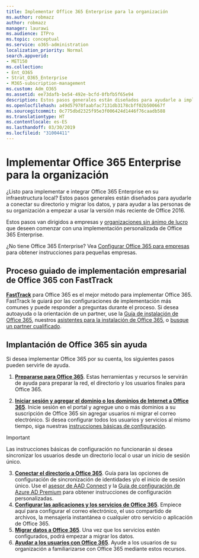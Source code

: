 ```yaml
---
title: Implementar Office 365 Enterprise para la organización
ms.author: robmazz
author: robmazz
manager: laurawi
ms.audience: ITPro
ms.topic: conceptual
ms.service: o365-administration
localization_priority: Normal
search.appverid:
- MET150
ms.collection:
- Ent_O365
- Strat_O365_Enterprise
- M365-subscription-management
ms.custom: Adm_O365
ms.assetid: ee73dafb-be54-492e-bcfd-0fbfb5f65e94
description: Estos pasos generales están diseñados para ayudarle a implementar Office 365, conectar su Active Directory y migrar los datos, y para ayudar a las personas de su organización a empezar a usar la versión más reciente de Office 2016.
ms.openlocfilehash: a49d57978faabfac7131db3178cbff02b500667f
ms.sourcegitcommit: 0c775dbd2325f95e3f006424d1446f76caadb588
ms.translationtype: HT
ms.contentlocale: es-ES
ms.lasthandoff: 03/30/2019
ms.locfileid: "31004411"
---
```

# <a name="deploy-office-365-enterprise-for-your-organization"></a>Implementar Office 365 Enterprise para la organización
¿Listo para implementar e integrar Office 365 Enterprise en su infraestructura local? Estos pasos generales están diseñados para ayudarle a conectar su directorio y migrar los datos, y para ayudar a las personas de su organización a empezar a usar la versión más reciente de Office 2016.
  
Estos pasos van dirigidos a empresas y [organizaciones sin ánimo de lucro](https://go.microsoft.com/fwlink/?LinkId=627221) que deseen comenzar con una implementación personalizada de Office 365 Enterprise. 
  
¿No tiene Office 365 Enterprise? Vea [Configurar Office 365 para empresas](https://support.office.com/article/6a3a29a0-e616-4713-99d1-15eda62d04fa) para obtener instrucciones para pequeñas empresas. 
  
## <a name="guided-enterprise-office-365-setup-process-with-fasttrack"></a>Proceso guiado de implementación empresarial de Office 365 con FastTrack
**[FastTrack](https://docs.microsoft.com/fasttrack)** para Office 365 es el mejor método para implementar Office 365. FastTrack le guiará por las configuraciones de implementación más comunes y puede responder a preguntas durante el proceso. Si desea autoayuda o la orientación de un partner, use la [Guía de instalación de Office 365](https://support.office.com/article/Set-up-Office-365-for-business-6a3a29a0-e616-4713-99d1-15eda62d04fa), nuestros [asistentes para la instalación de Office 365](https://aka.ms/o365fasttrack), o [busque un partner cualificado](https://partnercenter.microsoft.com/es-ES/pcv/search).

## <a name="self-deployment-of-office-365"></a>Implantación de Office 365 sin ayuda
Si desea implementar Office 365 por su cuenta, los siguientes pasos pueden servirle de ayuda.

1. **[Prepararse para Office 365](get-your-organization-ready-for-office-365.md)**. Estas herramientas y recursos le servirán de ayuda para preparar la red, el directorio y los usuarios finales para Office 365.

2. **[Iniciar sesión y agregar el dominio o los dominios de Internet a Office 365](https://portal.office.com/Domains/AddDomainWizard.aspx?Scenario=AdvancedSetup)**. Inicie sesión en el portal y agregue uno o más dominios a su suscripción de Office 365 sin agregar usuarios ni migrar el correo electrónico. Si desea configurar todos los usuarios y servicios al mismo tiempo, siga nuestras [instrucciones básicas de configuración](https://support.office.com/article/Set-up-Office-365-for-business-6a3a29a0-e616-4713-99d1-15eda62d04fa).

>[!IMPORTANT] 
>Las instrucciones básicas de configuración no funcionarán si desea sincronizar los usuarios desde un directorio local o usar un inicio de sesión único.

3. **[Conectar el directorio a Office 365](https://support.office.com/article/Understanding-Office-365-Identity-and-Azure-Active-Directory-06a189e7-5ec6-4af2-94bf-a22ea225a7a9)**. Guía para las opciones de configuración de sincronización de identidades y/o el inicio de sesión único. Use el [asesor de AAD Connect](https://aka.ms/aadconnectpwsync) y la [Guía de configuración de Azure AD Premium](https://aka.ms/aadpguidance) para obtener instrucciones de configuración personalizadas.
4. **[Configurar las aplicaciones y los servicios de Office 365](configure-services-and-applications.md)**. Empiece aquí para configurar el correo electrónico, el uso compartido de archivos, la mensajería instantánea o cualquier otro servicio o aplicación de Office 365.
5. **[Migrar datos a Office 365](migrate-data-to-office-365.md)**. Una vez que los servicios estén configurados, podrá empezar a migrar los datos.
6. **[Ayudar a los usuarios con Office 365](https://support.office.com/article/Get-started-with-Office-365-for-business-d6466f0d-5d13-464a-adcb-00906ae87029)**. Ayude a los usuarios de su organización a familiarizarse con Office 365 mediante estos recursos.